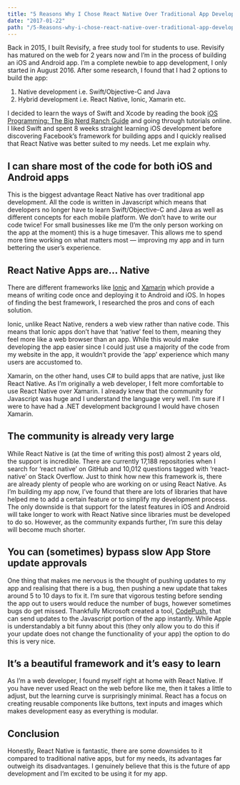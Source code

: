 ```yaml
---
title: "5 Reasons Why I Chose React Native Over Traditional App Development"
date: "2017-01-22"
path: "/5-Reasons-why-i-chose-react-native-over-traditional-app-development"
---
```


Back in 2015, I built Revisify, a free study tool for students to use. Revisify has matured on the web for 2 years now and I’m in the process of building an iOS and Android app. I’m a complete newbie to app development, I only started in August 2016. After some research, I found that I had 2 options to build the app:

1.  Native development i.e. Swift/Objective-C and Java
2.  Hybrid development i.e. React Native, Ionic, Xamarin etc.

I decided to learn the ways of Swift and Xcode by reading the book [iOS Programming: The Big Nerd Ranch Guide](http://amzn.eu/1SjzQhK) and going through tutorials online. I liked Swift and spent 8 weeks straight learning iOS development before discovering Facebook’s framework for building apps and I quickly realised that React Native was better suited to my needs. Let me explain why.

## I can share most of the code for both iOS and Android apps

This is the biggest advantage React Native has over traditional app development. All the code is written in Javascript which means that developers no longer have to learn Swift/Objective-C and Java as well as different concepts for each mobile platform. We don’t have to write our code twice! For small businesses like me (I’m the only person working on the app at the moment) this is a huge timesaver. This allows me to spend more time working on what matters most — improving my app and in turn bettering the user’s experience.

## React Native Apps are… Native

There are different frameworks like [Ionic](https://www.ionicframwork.com) and [Xamarin](https://ionicframework.com) which provide a means of writing code once and deploying it to Android and iOS. In hopes of finding the best framework, I researched the pros and cons of each solution.

Ionic, unlike React Native, renders a web view rather than native code. This means that Ionic apps don’t have that ‘native’ feel to them, meaning they feel more like a web browser than an app. While this would make developing the app easier since I could just use a majority of the code from my website in the app, it wouldn’t provide the ‘app’ experience which many users are accustomed to.

Xamarin, on the other hand, uses C# to build apps that are native, just like React Native. As I’m originally a web developer, I felt more comfortable to use React Native over Xamarin. I already knew that the community for Javascript was huge and I understand the language very well. I’m sure if I were to have had a .NET development background I would have chosen Xamarin.

## The community is already very large

While React Native is (at the time of writing this post) almost 2 years old, the support is incredible. There are currently 17,188 repositories when I search for ‘react native’ on GitHub and 10,012 questions tagged with ‘react-native’ on Stack Overflow. Just to think how new this framework is, there are already plenty of people who are working on or using React Native. As I’m building my app now, I’ve found that there are lots of libraries that have helped me to add a certain feature or to simplify my development process. The only downside is that support for the latest features in iOS and Android will take longer to work with React Native since libraries must be developed to do so. However, as the community expands further, I’m sure this delay will become much shorter.

## You can (sometimes) bypass slow App Store update approvals

One thing that makes me nervous is the thought of pushing updates to my app and realising that there is a bug, then pushing a new update that takes around 5 to 10 days to fix it. I’m sure that vigorous testing before sending the app out to users would reduce the number of bugs, however sometimes bugs do get missed. Thankfully Microsoft created a tool, [CodePush](https://microsoft.github.io/code-push/), that can send updates to the Javascript portion of the app instantly. While Apple is understandably a bit funny about this (they only allow you to do this if your update does not change the functionality of your app) the option to do this is very nice.

## It’s a beautiful framework and it’s easy to learn

As I’m a web developer, I found myself right at home with React Native. If you have never used React on the web before like me, then it takes a little to adjust, but the learning curve is surprisingly minimal. React has a focus on creating reusable components like buttons, text inputs and images which makes development easy as everything is modular.

## Conclusion

Honestly, React Native is fantastic, there are some downsides to it compared to traditional native apps, but for my needs, its advantages far outweigh its disadvantages. I genuinely believe that this is the future of app development and I’m excited to be using it for my app.
